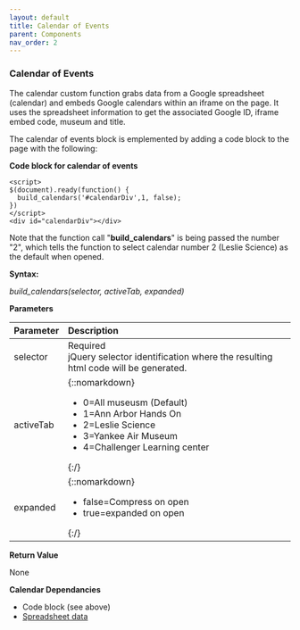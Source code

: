```yaml
---
layout: default
title: Calendar of Events
parent: Components
nav_order: 2
---
```


### Calendar of Events

The calendar custom function grabs data from a Google spreadsheet (calendar) and embeds Google calendars within an iframe on the page.  It uses the spreadsheet information to get the associated Google ID, iframe embed code, museum and title.

The calendar of events block is emplemented by adding a code block to the page with the following:

**Code block for calendar of events**
```
<script>
$(document).ready(function() {
  build_calendars('#calendarDiv',1, false);  
})
</script>
<div id="calendarDiv"></div>
```
Note that the function call "**build_calendars**" is being passed the number "2", which tells the function to select calendar number 2 (Leslie Science) as the default when opened. 

**Syntax:**

*build_calendars(selector, activeTab, expanded)*

**Parameters**

| Parameter | Description |
| :-------- | :---------- |
| selector  | Required<br>jQuery selector identification where the resulting html code will be generated. |
| activeTab |{::nomarkdown}<ul><li>0=All museusm (Default)</li><li>1=Ann Arbor Hands On</li><li>2=Leslie Science</li><li>3=Yankee Air Museum</li><li>4=Challenger Learning center</li></ul>{:/}|
| expanded |{::nomarkdown}<ul><li>false=Compress on open</li><li>true=expanded on open</li></ul>{:/}|

**Return Value**

None


**Calendar Dependancies**
- Code block (see above)
- [Spreadsheet data](/Docs/spreadsheets.html)